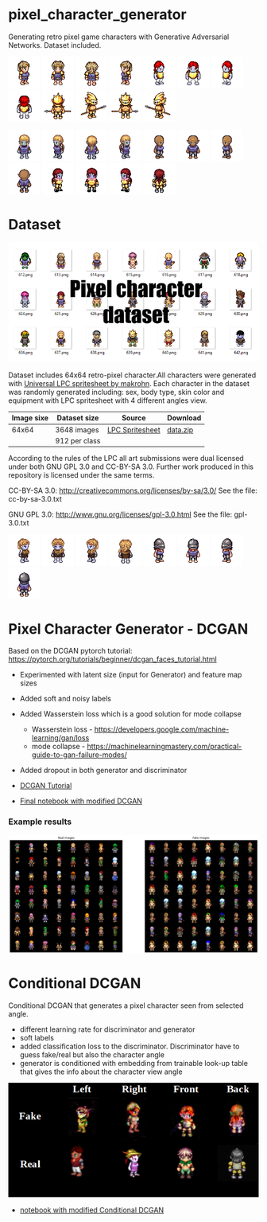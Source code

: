 # pixel_character_generator
 Generating retro pixel game characters with Generative Adversarial Networks. Dataset included.
 
 ![](images/58.png)  ![](images/58_2.png)  ![](images/58_3.png)  ![](images/58_4.png)
 ![](images/212.png)  ![](images/212_2.png)  ![](images/212_3.png)  ![](images/212_4.png)
 ![](images/584.png)  ![](images/584_2.png)  ![](images/584_3.png)  ![](images/584_4.png)

 ![](images/111.png)  ![](images/111_2.png)  ![](images/111_3.png)  ![](images/111_4.png)
 ![](images/585.png)  ![](images/585_2.png)  ![](images/585_3.png)  ![](images/585_4.png)
 ![](images/586.png)  ![](images/586_2.png)  ![](images/586_3.png)  ![](images/586_4.png)

 
 # Dataset
 
 ![](images/random_chars.png)
 
Dataset includes 64x64 retro-pixel character.All characters were generated with [Universal LPC spritesheet by makrohn](https://github.com/makrohn/Universal-LPC-spritesheet/tree/7040e2fe85d2cb1e8154ec5fce382589d369bdb8). Each character in the dataset was randomly generated including: sex, body type, skin color and equipment with LPC spritesheet with 4 different angles view. 

| Image sixe | Dataset size  | Source          | Download |
|------------|---------------|-----------------|----------|
| 64x64      | 3648 images   | [LPC Spritesheet](https://github.com/makrohn/Universal-LPC-spritesheet/tree/7040e2fe85d2cb1e8154ec5fce382589d369bdb8) | [data.zip](data.zip)|
|            | 912 per class |                 |          |

According to the rules of the LPC all art submissions were dual licensed under both GNU GPL 3.0 and CC-BY-SA 3.0. Further work produced in this repository is licensed under the same terms.

CC-BY-SA 3.0:
http://creativecommons.org/licenses/by-sa/3.0/
See the file: cc-by-sa-3.0.txt

GNU GPL 3.0:
http://www.gnu.org/licenses/gpl-3.0.html
See the file: gpl-3.0.txt

 ![](images/587.png)  ![](images/587_2.png)  ![](images/587_3.png)  ![](images/587_4.png)
 ![](images/588.png)  ![](images/588_2.png)  ![](images/588_3.png)  ![](images/588_4.png)
 
# Pixel Character Generator - DCGAN
Based on the DCGAN pytorch tutorial: https://pytorch.org/tutorials/beginner/dcgan_faces_tutorial.html

  * Experimented with latent size (input for Generator) and feature map sizes 
  * Added soft and noisy labels
  * Added Wasserstein loss which is a good solution for mode collapse
    * Wasserstein loss - https://developers.google.com/machine-learning/gan/loss
    * mode collapse - https://machinelearningmastery.com/practical-guide-to-gan-failure-modes/
  * Added dropout in both generator and discriminator

* [DCGAN Tutorial](https://pytorch.org/tutorials/beginner/dcgan_faces_tutorial.html)
* [Final notebook with modified DCGAN](https://github.com/AgaMiko/pixel_character_generator/blob/master/notebooks/3_DCGAN.ipynb)

### Example results

![](images/real_fake.png)

# Conditional DCGAN

Conditional DCGAN that generates a pixel character seen from selected angle.

* different learning rate for discriminator and generator
* soft labels
* added classification loss to the discriminator. Discriminator have to guess fake/real but also the character angle
* generator is conditioned with embedding from trainable look-up table that gives the info about the character view angle

![](images/CGAN.PNG)

* [notebook with modified Conditional DCGAN](https://github.com/AgaMiko/pixel_character_generator/blob/master/notebooks/4_Conditional_DCGAN.ipynb)
